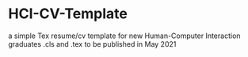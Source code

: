 # HCI-CV-Template
a simple Tex resume/cv template for new Human-Computer Interaction graduates
.cls and .tex to be published in May 2021
